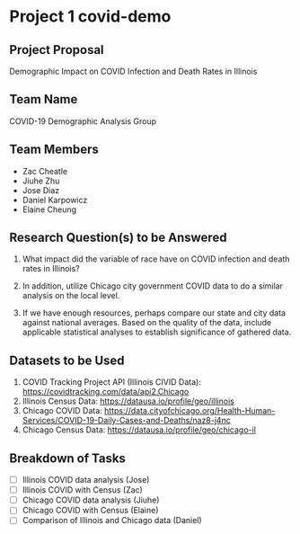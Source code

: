 # **Project 1 covid-demo**

## Project Proposal
Demographic Impact on COVID Infection and Death Rates in Illinois

## Team Name
COVID-19 Demographic Analysis Group

## Team Members
- Zac Cheatle
- Jiuhe Zhu
- Jose Diaz
- Daniel Karpowicz
- Elaine Cheung

## Research Question(s) to be Answered
1. What impact did the variable of race have on COVID infection and death rates in Illinois?

2. In addition, utilize Chicago city government COVID data to do a similar analysis on the local level.

3. If we have enough resources, perhaps compare our state and city data against national averages. Based on the quality of the data, include applicable statistical analyses to establish significance of gathered data.

## Datasets to be Used
1. COVID Tracking Project API (Illinois CIVID Data): https://covidtracking.com/data/api2.Chicago
2. Illinois Census Data: https://datausa.io/profile/geo/illinois
3. Chicago COVID Data: https://data.cityofchicago.org/Health-Human-Services/COVID-19-Daily-Cases-and-Deaths/naz8-j4nc 
4. Chicago Census Data: https://datausa.io/profile/geo/chicago-il

## Breakdown of Tasks
- [ ] Illinois COVID data analysis (Jose)
- [ ] Illinois COVID with Census (Zac)
- [ ] Chicago COVID data analysis (Jiuhe)
- [ ] Chicago COVID with Census (Elaine)
- [ ] Comparison of Illinois and Chicago data (Daniel)
